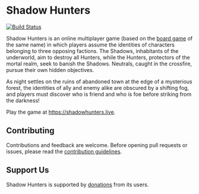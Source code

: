 # Shadow Hunters
[![Build Status](https://travis-ci.com/amritrau/shadow-hunters.svg?token=V3V6etPVJAwyqsa9Zq7P&branch=master)](https://travis-ci.com/amritrau/shadow-hunters)

Shadow Hunters is an online multiplayer game (based on the [board game](https://en.wikipedia.org/wiki/Shadow_Hunters) of the same name) in which players assume the identities of characters belonging to three opposing factions. The Shadows, inhabitants of the underworld, aim to destroy all Hunters, while the Hunters, protectors of the mortal realm, seek to banish the Shadows. Neutrals, caught in the crossfire, pursue their own hidden objectives.

As night settles on the ruins of abandoned town at the edge of a mysterious forest, the identities of ally and enemy alike are obscured by a shifting fog, and players must discover who is friend and who is foe before striking from the darkness!

Play the game at https://shadowhunters.live.

## Contributing
Contributions and feedback are welcome. Before opening pull requests or issues, please read the [contribution guidelines](https://github.com/amritrau/shadow-hunters/blob/master/CONTRIBUTING.md).

## Support Us
Shadow Hunters is supported by [donations](https://www.paypal.com/donate?token=rRhdIfZ_zV-WP77FVuWgq-IMgW_35CrBGSKYLLvOw7f7ScqddgbsQzCVihpGfPSELjOi_lyiJ9i5ZWIE) from its users.
